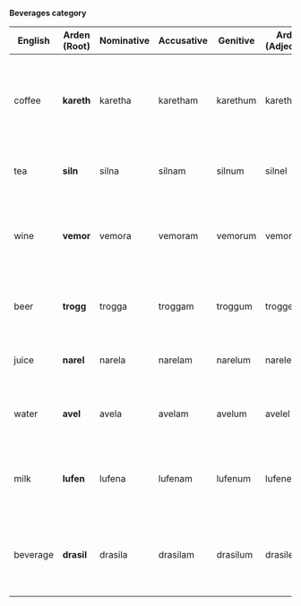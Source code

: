 **Beverages category**

| English | Arden (Root) | Nominative | Accusative | Genitive | Arden (Adjective) | Arden (Noun) | Notes / Etymology |
| ----- | ----- | ----- | ----- | ----- | ----- | ----- | ----- |
| coffee | **kareth** | karetha | karetham | karethum | karethel | kareth | Bitter, earthy tone; rooted in “kar” (dark) and “eth” (energy) |
| tea | **siln** | silna | silnam | silnum | silnel | siln | Soft and herbal; simple and smooth |
| wine | **vemor** | vemora | vemoram | vemorum | vemorel | vemor | Romantic and rich; inspired by “vinum” with a melodic twist |
| beer | **trogg** | trogga | troggam | troggum | troggel | trogg | Hearty, rustic sound with thick consonants |
| juice | **narel** | narela | narelam | narelum | narelel | narel | Derived from “natural” and “elixir” |
| water | **avel** | avela | avelam | avelum | avelel | avel | From “aqua” \+ “veil”; clarity and softness |
| milk | **lufen** | lufena | lufenam | lufenum | lufenel | lufen | Gentle and nurturing; light-sounding and smooth |
| beverage | **drasil** | drasila | drasilam | drasilum | drasilel | drasil | General term for drink; inspired by “draught” and “vessel” |

